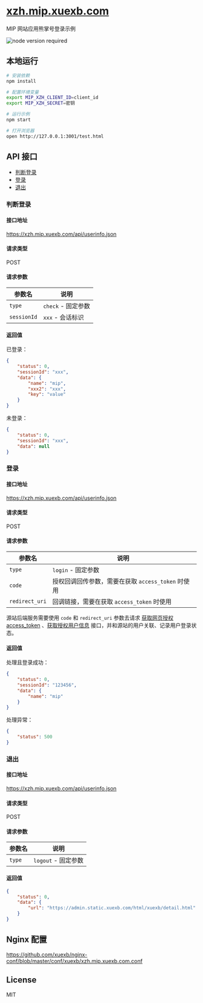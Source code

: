 # [xzh.mip.xuexb.com](https://xzh.mip.xuexb.com)

MIP 网站应用熊掌号登录示例

![node version required](https://img.shields.io/badge/node-%3E=7.8.0-red.svg)

## 本地运行

```bash
# 安装依赖
npm install

# 配置环境变量
export MIP_XZH_CLIENT_ID=client_id
export MIP_XZH_SECRET=密钥

# 运行示例
npm start

# 打开浏览器
open http://127.0.0.1:3001/test.html
```

## API 接口

- [判断登录](#check)
- [登录](#login)
- [退出](#logout)

<a href="#check" id="check" name="check"></a>
### 判断登录

#### 接口地址

<https://xzh.mip.xuexb.com/api/userinfo.json>

#### 请求类型

POST

#### 请求参数
参数名 | 说明
--- | ---
`type` | `check` - 固定参数
`sessionId` | `xxx` - 会话标识

#### 返回值

已登录：
```json
{
    "status": 0,
    "sessionId": "xxx",
    "data": {
        "name": "mip",
        "xxx2": "xxx",
        "key": "value"
    }
}
```

未登录：
```json
{
    "status": 0,
    "sessionId": "xxx",
    "data": null
}
```

<a href="#login" id="login" name="login"></a>
### 登录

#### 接口地址

<https://xzh.mip.xuexb.com/api/userinfo.json>

#### 请求类型

POST

#### 请求参数
参数名 | 说明
--- | ---
`type` | `login` - 固定参数
`code` | 授权回调回传参数，需要在获取 `access_token` 时使用
`redirect_uri` | 回调链接，需要在获取 `access_token` 时使用

源站后端服务需要使用 `code` 和 `redirect_uri` 参数去请求 [获取网页授权access_token](http://xiongzhang.baidu.com/open/wiki/chapter2/section2.2.html?t=1522129995153) 、[获取授权用户信息](http://xiongzhang.baidu.com/open/wiki/chapter2/section2.4.html?t=1522129995153) 接口，并和源站的用户关联、记录用户登录状态。

#### 返回值

处理且登录成功：
```json
{
    "status": 0,
    "sessionId": "123456",
    "data": {
        "name": "mip"
    }
}
```

处理异常：
```json
{
    "status": 500
}
```

<a href="#logout" id="logout" name="logout"></a>
### 退出

#### 接口地址

<https://xzh.mip.xuexb.com/api/userinfo.json>

#### 请求类型

POST

#### 请求参数
参数名 | 说明
--- | ---
`type` | `logout` - 固定参数

#### 返回值

```json
{
    "status": 0,
    "data": {
        "url": "https://admin.static.xuexb.com/html/xuexb/detail.html"
    }
}
```


## Nginx 配置

<https://github.com/xuexb/nginx-conf/blob/master/conf/xuexb/xzh.mip.xuexb.com.conf>

## License

MIT
